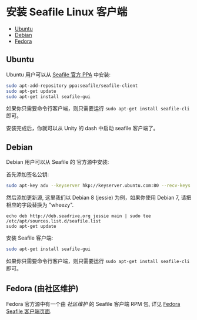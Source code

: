 # 安装 Seafile Linux 客户端

<p><div class="toc">
<ul>
<li><a href="#wiki-ubuntu">Ubuntu</a></li>
<li><a href="#wiki-ubuntu">Debian</a></li>
<li><a href="#wiki-ubuntu">Fedora</a></li>
</ul>
</p>

## <a id="wiki-ubuntu"></a> Ubuntu

Ubuntu 用户可以从 [Seafile 官方 PPA](https://code.launchpad.net/~seafile/+archive/ubuntu/seafile-client) 中安装:

```sh
sudo apt-add-repository ppa:seafile/seafile-client
sudo apt-get update
sudo apt-get install seafile-gui
```

如果你只需要命令行客户端，则只需要运行 `sudo apt-get install seafile-cli` 即可。

安装完成后，你就可以从 Unity 的 dash 中启动 seafile 客户端了。

## <a id="wiki-debian"></a> Debian

Debian 用户可以从 Seafile 的 官方源中安装:

首先添加签名公钥:

```sh
sudo apt-key adv --keyserver hkp://keyserver.ubuntu.com:80 --recv-keys 8756C4F765C9AC3CB6B85D62379CE192D401AB61
```

然后添加更新源, 这里我们以 Debian 8 (jessie) 为例，如果你使用 Debian 7, 请把相应的字段替换为 "wheezy".

```
echo deb http://deb.seadrive.org jessie main | sudo tee /etc/apt/sources.list.d/seafile.list
sudo apt-get update
```

安装 Seafile 客户端:

```sh
sudo apt-get install seafile-gui
```

如果你只需要命令行客户端，则只需要运行 `sudo apt-get install seafile-cli` 即可。

## <a id="wiki-fedora"></a> Fedora (由社区维护)

Fedora 官方源中有一个由 *社区维护* 的 Seafile 客户端 RPM 包, 详见 [Fedora Seafile 客户端页面](https://admin.fedoraproject.org/pkgdb/package/rpms/seafile/).
